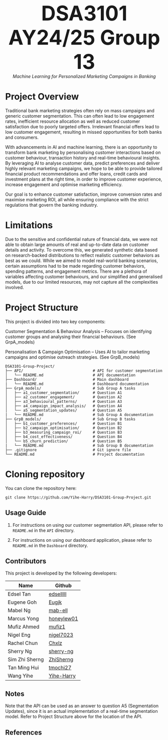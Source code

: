 <p align="center">
  <strong style="font-size:64px;">DSA3101 AY24/25 Group 13</strong> <br>
  <em>Machine Learning for Personalized Marketing Campaigns in Banking</em> <br>
</p>

# Project Overview
Traditional bank marketing strategies often rely on mass campaigns and generic customer segmentation. This can often lead to low engagement rates, inefficient resource allocation as well as reduced customer satisfaction due to poorly targeted offers. Irrelevant financial offers lead to low customer engagement, resulting in missed opportunities for both banks and consumers.

With advancements in AI and machine learning, there is an opportunity to transform bank marketing by personalising customer interactions based on customer behaviour, transaction history and real-time behavioural insights. By leveraging AI to analyse customer data, predict preferences and deliver highly relevant marketing campaigns, we hope to be able to provide tailored financial product recommendations and offer loans, credit cards and investment plans at the right time, in order to improve customer experience, increase engagement and optimise marketing efficiency.

Our goal is to enhance customer satisfaction, improve conversion rates and maximise marketing ROI, all while ensuring compliance with the strict regulations that govern the banking industry.

# Limitations
Due to the sensitive and confidential nature of financial data, we were not able to obtain large amounts of real and up-to-date data on customer details and activity. To overcome this, we generated synthetic data based on research-backed distributions to reflect realistic customer behaviors as best as we could. While we aimed to model real-world banking scenarios, certain assumptions had to be made regarding customer behaviors, spending patterns, and engagement metrics. There are a plethora of variables affecting customer behaviours, and our simplified and generalised models, due to our limited resources, may not capture all the complexities involved. 

# Project Structure
This project is divided into two key components:

Customer Segmentation & Behaviour Analysis – Focuses on identifying customer groups and analysing their financial behaviours. (See GrpA_models)

Personalisation & Campaign Optimisation – Uses AI to tailor marketing campaigns and optimise outreach strategies. (See GrpB_models)

```
DSA3101-Group-Project/
├── API/                               # API for customer segmentation
│   └── README.md                      # API documentation
├── Dashboard/                         # Main dashboard
|   └── README.md                      # Dashboard documentation
├── GrpA_models/                       # Sub Group A tasks
│   ├── a1_customer_segmentation/      # Question A1
│   ├── a2_customer_engagement/        # Question A2
│   ├── a3_behavioural_patterns/       # Question A3
│   ├── a4_campaign_impact_analysis/   # Question A4
│   └── a5_segmentation_updates/       # Question A5
|   └── README.md                      # Sub Group A documentation
├── GrpB_models/                       # Sub Group B tasks
│   ├── b1_customer_preferences/       # Question B1
│   ├── b2_campaign_optimisation/      # Question B2
│   ├── b3_measuring_campaign_roi/     # Question B3
│   ├── b4_cost_effectiveness/         # Question B4
│   └── b5_churn_prediction/           # Question B5
|   └── README.md                      # Sub Group B documentation
├── .gitignore                         # Git ignore file
└── README.md                          # Project documentation
```

# Cloning repository

You can clone the repository here:
```
git clone https://github.com/Yihe-Harry/DSA3101-Group-Project.git
```

<h2>Usage Guide</h2>

1. For instructions on using our customer segmentation API, please refer to ```README.md``` in the ```API``` directory.

2. For instructions on using our dashboard application, please refer to ```README.md``` in the ```Dashboard``` directory.

<h2>Contributors</h2>
This project is developed by the following developers:<br>

| Name            | Github                                      |
|-----------------|---------------------------------------------|
| Edsel Tan       | [edselllll](https://github.com/edselllll)   |
| Eugene Goh      | [Eugjk](https://github.com/Eugjk)           |
| Mabel Ng        | [mab-ell](https://github.com/mab-ell)       |
| Marcus Yong     | [honeylew01](https://github.com/honeylew01) |
| Mufiz Ahmed     | [mufiz1](https://github.com/mufiz1)         |
| Nigel Eng       | [nigel7023](https://github.com/nigel7023)   |
| Rachel Chun     | [Chxlz](https://github.com/Chxlz)           |
| Sherry Ng       | [sherry-ng](https://github.com/sherry-ng)   |
| Sim Zhi Sherng  | [ZhiSherng](https://github.com/ZhiSherng)   |
| Tan Ming Hui    | [tmochi27](https://github.com/tmochi27)     |
| Wang Yihe       | [Yihe-Harry](https://github.com/Yihe-Harry) |

<h2>Notes</h2>
Note that the API can be used as an answer to question A5 (Segmentation Updates), since it is an actual implementation of a real-time segmentation model. Refer to Project Structure above for the location of the API.

<h2>References</h2>
